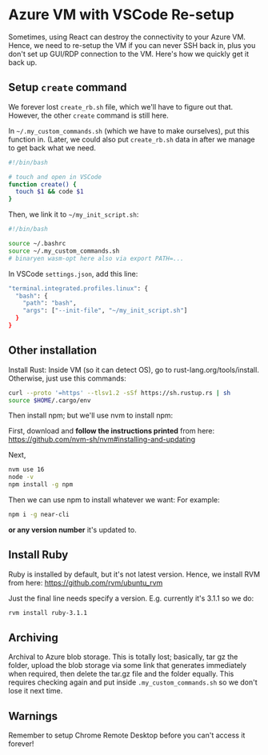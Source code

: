 # Azure VM with VSCode Re-setup

Sometimes, using React can destroy the connectivity to your Azure VM. Hence, we need to re-setup the VM if you can never SSH back in, plus you don't set up GUI/RDP connection to the VM. Here's how we quickly get it back up. 

## Setup `create` command
We forever lost `create_rb.sh` file, which we'll have to figure out that. However, the other `create` command is still here. 

In `~/.my_custom_commands.sh` (which we have to make ourselves), put this function in. (Later, we could also put `create_rb.sh` data in after we manage to get back what we need. 

```bash
#!/bin/bash

# touch and open in VSCode
function create() {
  touch $1 && code $1
}
```

Then, we link it to `~/my_init_script.sh`: 

```bash
#!/bin/bash

source ~/.bashrc
source ~/.my_custom_commands.sh
# binaryen wasm-opt here also via export PATH=...
```

In VSCode `settings.json`, add this line: 
```bash
"terminal.integrated.profiles.linux": {
  "bash": {
    "path": "bash",
    "args": ["--init-file", "~/my_init_script.sh"]
  }
}
```

## Other installation
Install Rust: Inside VM (so it can detect OS), go to rust-lang.org/tools/install. Otherwise, just use this commands: 

```bash
curl --proto '=https' --tlsv1.2 -sSf https://sh.rustup.rs | sh
source $HOME/.cargo/env
```

Then install npm; but we'll use nvm to install npm: 

First, download and **follow the instructions printed** from here: https://github.com/nvm-sh/nvm#installing-and-updating

Next, 

```bash
nvm use 16
node -v
npm install -g npm
```

Then we can use npm to install whatever we want: For example: 

```bash
npm i -g near-cli
```

**or any version number** it's updated to. 

## Install Ruby
Ruby is installed by default, but it's not latest version. Hence, we install RVM from here: https://github.com/rvm/ubuntu_rvm

Just the final line needs specify a version. E.g. currently it's 3.1.1 so we do:

```bash
rvm install ruby-3.1.1
```

## Archiving
Archival to Azure blob storage. This is totally lost; basically, tar gz the folder, upload the blob storage via some link that generates immediately when required, then delete the tar.gz file and the folder equally. This requires checking again and put inside `.my_custom_commands.sh` so we don't lose it next time. 

## Warnings
Remember to setup Chrome Remote Desktop before you can't access it forever! 
